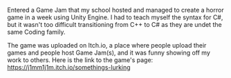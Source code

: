 Entered a Game Jam that my school hosted and managed to create a horror game in a week using Unity Engine. I had to teach myself the syntax for C#, but it wasn't too difficult transitioning from C++ to C# as they are undet the same Coding family. 

The game was uploaded on Itch.io, a place where people upload their games and people host Game Jam(s), and it was funny showing off my work to others. 
Here is the link to the game's page:
https://j1mm1j1m.itch.io/somethings-lurking
